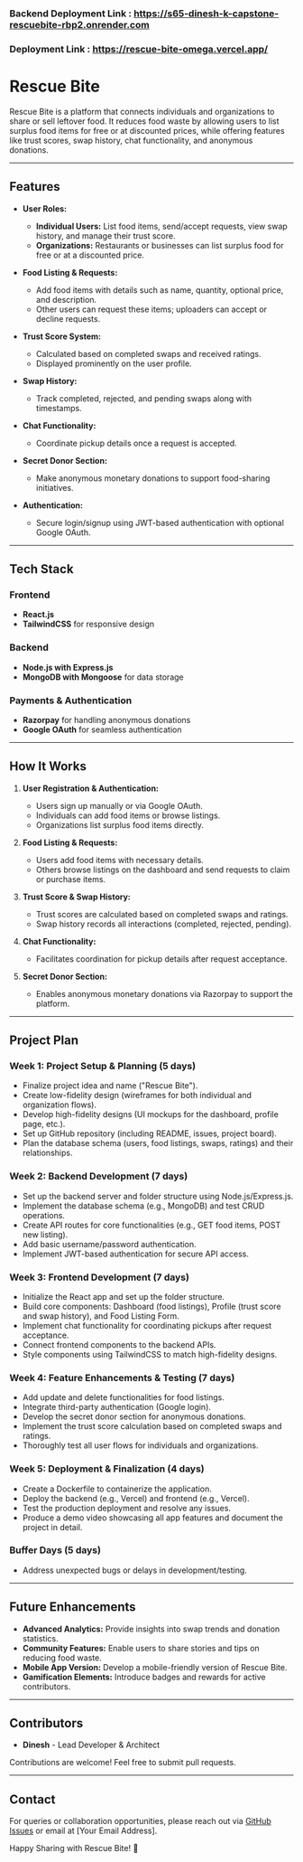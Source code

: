 ### Backend Deployment Link : https://s65-dinesh-k-capstone-rescuebite-rbp2.onrender.com

### Deployment Link : https://rescue-bite-omega.vercel.app/


# Rescue Bite

Rescue Bite is a platform that connects individuals and organizations to share or sell leftover food. It reduces food waste by allowing users to list surplus food items for free or at discounted prices, while offering features like trust scores, swap history, chat functionality, and anonymous donations.

---

## Features

- **User Roles:**
  - **Individual Users:** List food items, send/accept requests, view swap history, and manage their trust score.
  - **Organizations:** Restaurants or businesses can list surplus food for free or at a discounted price.

- **Food Listing & Requests:**
  - Add food items with details such as name, quantity, optional price, and description.
  - Other users can request these items; uploaders can accept or decline requests.

- **Trust Score System:**
  - Calculated based on completed swaps and received ratings.
  - Displayed prominently on the user profile.

- **Swap History:**
  - Track completed, rejected, and pending swaps along with timestamps.

- **Chat Functionality:**
  - Coordinate pickup details once a request is accepted.

- **Secret Donor Section:**
  - Make anonymous monetary donations to support food-sharing initiatives.

- **Authentication:**
  - Secure login/signup using JWT-based authentication with optional Google OAuth.

---

## Tech Stack

### Frontend
- **React.js**
- **TailwindCSS** for responsive design

### Backend
- **Node.js with Express.js**
- **MongoDB with Mongoose** for data storage

### Payments & Authentication
- **Razorpay** for handling anonymous donations
- **Google OAuth** for seamless authentication

---

## How It Works

1. **User Registration & Authentication:**
   - Users sign up manually or via Google OAuth.
   - Individuals can add food items or browse listings.
   - Organizations list surplus food items directly.

2. **Food Listing & Requests:**
   - Users add food items with necessary details.
   - Others browse listings on the dashboard and send requests to claim or purchase items.

3. **Trust Score & Swap History:**
   - Trust scores are calculated based on completed swaps and ratings.
   - Swap history records all interactions (completed, rejected, pending).

4. **Chat Functionality:**
   - Facilitates coordination for pickup details after request acceptance.

5. **Secret Donor Section:**
   - Enables anonymous monetary donations via Razorpay to support the platform.

---

## Project Plan

### Week 1: Project Setup & Planning (5 days)
- Finalize project idea and name ("Rescue Bite").
- Create low-fidelity design (wireframes for both individual and organization flows).
- Develop high-fidelity designs (UI mockups for the dashboard, profile page, etc.).
- Set up GitHub repository (including README, issues, project board).
- Plan the database schema (users, food listings, swaps, ratings) and their relationships.

### Week 2: Backend Development (7 days)
- Set up the backend server and folder structure using Node.js/Express.js.
- Implement the database schema (e.g., MongoDB) and test CRUD operations.
- Create API routes for core functionalities (e.g., GET food items, POST new listing).
- Add basic username/password authentication.
- Implement JWT-based authentication for secure API access.

### Week 3: Frontend Development (7 days)
- Initialize the React app and set up the folder structure.
- Build core components: Dashboard (food listings), Profile (trust score and swap history), and Food Listing Form.
- Implement chat functionality for coordinating pickups after request acceptance.
- Connect frontend components to the backend APIs.
- Style components using TailwindCSS to match high-fidelity designs.

### Week 4: Feature Enhancements & Testing (7 days)
- Add update and delete functionalities for food listings.
- Integrate third-party authentication (Google login).
- Develop the secret donor section for anonymous donations.
- Implement the trust score calculation based on completed swaps and ratings.
- Thoroughly test all user flows for individuals and organizations.

### Week 5: Deployment & Finalization (4 days)
- Create a Dockerfile to containerize the application.
- Deploy the backend (e.g., Vercel) and frontend (e.g., Vercel).
- Test the production deployment and resolve any issues.
- Produce a demo video showcasing all app features and document the project in detail.

### Buffer Days (5 days)
- Address unexpected bugs or delays in development/testing.

---

## Future Enhancements

- **Advanced Analytics:** Provide insights into swap trends and donation statistics.
- **Community Features:** Enable users to share stories and tips on reducing food waste.
- **Mobile App Version:** Develop a mobile-friendly version of Rescue Bite.
- **Gamification Elements:** Introduce badges and rewards for active contributors.

---

## Contributors

- **Dinesh** - Lead Developer & Architect

Contributions are welcome! Feel free to submit pull requests.

---

## Contact

For queries or collaboration opportunities, please reach out via [GitHub Issues](https://github.com) or email at [Your Email Address].

Happy Sharing with Rescue Bite! 🚀
